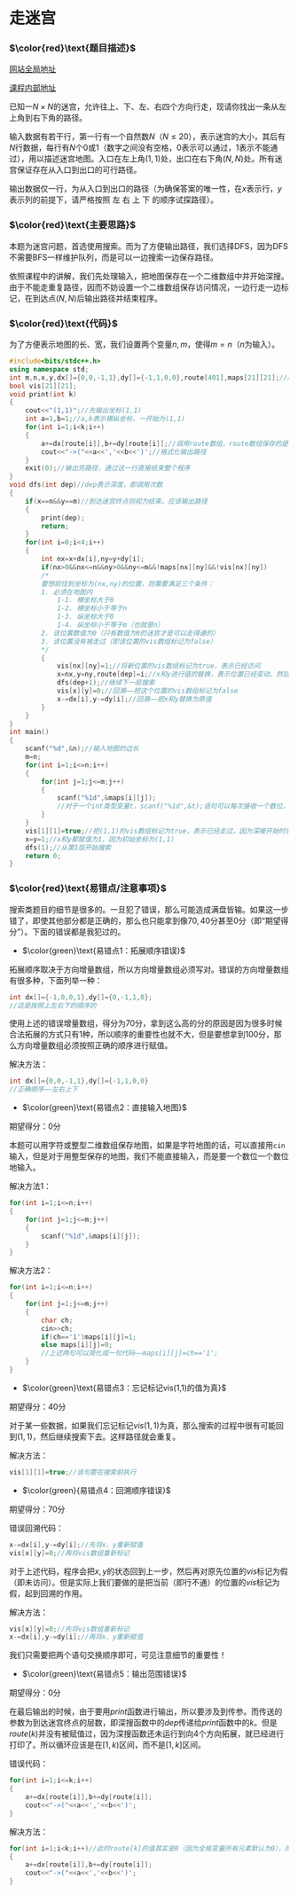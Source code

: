 # 走迷宫

### $\color{red}\text{题目描述}$

[网站全局地址](https://jsoi.jzhx.net/question/740/96116)

[课程内部地址](https://jsoi.jzhx.net/course/11/section/333)

已知一$N\times N$的迷宫，允许往上、下、左、右四个方向行走，现请你找出一条从左上角到右下角的路径。

输入数据有若干行，第一行有一个自然数$N$（$N≤20$），表示迷宫的大小，其后有$N$行数据，每行有$N$个$0$或$1$（数字之间没有空格，$0$表示可以通过，$1$表示不能通过），用以描述迷宫地图。入口在左上角$(1,1)$处，出口在右下角$(N,N)$处。所有迷宫保证存在从入口到出口的可行路径。

输出数据仅一行，为从入口到出口的路径（为确保答案的唯一性，在$x$表示行，$y$表示列的前提下，请严格按照 左 右 上 下 的顺序试探路径）。

### $\color{red}\text{主要思路}$

本题为迷宫问题，首选使用搜索。而为了方便输出路径，我们选择DFS，因为DFS不需要BFS一样维护队列，而是可以一边搜索一边保存路径。

依照课程中的讲解，我们先处理输入，把地图保存在一个二维数组中并开始深搜。由于不能走重复路径，因而不妨设置一个二维数组保存访问情况，一边行走一边标记，在到达点$(N,N)$后输出路径并结束程序。

### $\color{red}\text{代码}$

为了方便表示地图的长、宽，我们设置两个变量$n,m$，使得$m=n$（$n$为输入）。

```cpp
#include<bits/stdc++.h>
using namespace std;
int m,n,x,y,dx[]={0,0,-1,1},dy[]={-1,1,0,0},route[401],maps[21][21];//顺序为左右上下，所以增量数组应该为{0,-1},{0,1},{-1,0},{1,0}
bool vis[21][21];
void print(int k)
{
    cout<<"(1,1)";//先输出坐标(1,1)
    int a=1,b=1;//a,b表示横纵坐标，一开始为(1,1)
    for(int i=1;i<k;i++)
    {
        a+=dx[route[i]],b+=dy[route[i]];//调用route数组，route数组保存的是增量数组使用的下标
        cout<<"->("<<a<<','<<b<<')';//格式化输出路径
    }
    exit(0);//输出完路径，通过这一行直接结束整个程序
}
void dfs(int dep)//dep表示深度，即调用次数
{
    if(x==n&&y==m)//到达迷宫终点则视为结束，应该输出路径
    {
        print(dep);
        return;
    }
    for(int i=0;i<4;i++)
    {
        int nx=x+dx[i],ny=y+dy[i];
        if(nx>0&&nx<=n&&ny>0&&ny<=m&&!maps[nx][ny]&&!vis[nx][ny])
        /*
        要想前往到坐标为(nx,ny)的位置，则需要满足三个条件：
        1. 必须在地图内
            1-1. 横坐标大于0
            1-2. 横坐标小于等于n
            1-3. 纵坐标大于0
            1-4. 纵坐标小于等于m（也就是n）
        2. 该位置数值为0（只有数值为0的迷宫才是可以走得通的）
        3. 该位置没有被走过（即该位置的vis数组标记为false）
        */
        {
            vis[nx][ny]=1;//将新位置的vis数组标记为true，表示已经访问
            x=nx,y=ny,route[dep]=i;//x和y进行值的替换，表示位置已经变动，然后把route数组的dep下标进行赋值（表示本次使用的增量数组的下标为i）
            dfs(dep+1);//继续下一层搜索
            vis[x][y]=0;//回溯——把这个位置的vis数组标记为false
            x-=dx[i],y-=dy[i];//回溯——把x和y替换为原值
        }
    }
}
int main()
{
    scanf("%d",&n);//输入地图的边长
    m=n;
    for(int i=1;i<=n;i++)
    {
        for(int j=1;j<=m;j++)
        {
            scanf("%1d",&maps[i][j]);
            //对于一个int类型变量t，scanf("%1d",&t);语句可以每次接收一个数位，并将其赋值给t
        }
    }
    vis[1][1]=true;//把(1,1)的vis数组标记为true，表示已经走过，因为深搜开始时已经位于(1,1)，所以没有必要回去
    x=y=1;//x和y都赋值为1，因为初始坐标为(1,1)
    dfs(1);//从第1层开始搜索
    return 0;
}
```

### $\color{red}\text{易错点/注意事项}$

搜索类题目的细节是很多的。一旦犯了错误，那么可能造成满盘皆输。如果这一步错了，即使其他部分都是正确的，那么也只能拿到像$70,40$分甚至$0$分（即“期望得分”）。下面的错误都是我犯过的。

- $\color{green}\text{易错点1：拓展顺序错误}$

拓展顺序取决于方向增量数组，所以方向增量数组必须写对。错误的方向增量数组有很多种，下面列举一种：

```cpp
int dx[]={-1,0,0,1},dy[]={0,-1,1,0};
//这是按照上左右下的顺序的
```

使用上述的错误增量数组，得分为$70$分，拿到这么高的分的原因是因为很多时候合法拓展的方式只有$1$种，所以顺序的重要性也就不大，但是要想拿到$100$分，那么方向增量数组必须按照正确的顺序进行赋值。

解决方法：
```cpp
int dx[]={0,0,-1,1},dy[]={-1,1,0,0}
//正确顺序——左右上下
```

- $\color{green}\text{易错点2：直接输入地图}$

期望得分：$0$分

本题可以用字符或整型二维数组保存地图，如果是字符地图的话，可以直接用`cin`输入，但是对于用整型保存的地图，我们不能直接输入，而是要一个数位一个数位地输入。

解决方法$1$：

```cpp
for(int i=1;i<=n;i++)
{
    for(int j=1;j<=m;j++)
    {
        scanf("%1d",&maps[i][j]);
    }
}
```

解决方法$2$：

```cpp
for(int i=1;i<=n;i++)
{
    for(int j=1;j<=m;j++)
    {
        char ch;
        cin>>ch;
        if(ch=='1')maps[i][j]=1;
        else maps[i][j]=0;
        //上述两句可以简化成一句代码——maps[i][j]=ch=='1';
    }
}
```

- $\color{green}\text{易错点3：忘记标记vis(1,1)的值为真}$

期望得分：$40$分

对于某一些数据，如果我们忘记标记$vis(1,1)$为真，那么搜索的过程中很有可能回到$(1,1)$，然后继续搜索下去。这样路径就会重复。

解决方法：

```cpp
vis[1][1]=true;//该句要在搜索前执行
```

- $\color{green}{易错点4：回溯顺序错误}$

期望得分：$70$分

错误回溯代码：

```cpp
x-=dx[i],y-=dy[i];//先将x、y重新赋值
vis[x][y]=0;//再将vis数组重新标记
```

对于上述代码，程序会把$x,y$的状态回到上一步，然后再对原先位置的$vis$标记为假（即未访问）。但是实际上我们要做的是把当前（即行不通）的位置的$vis$标记为假，起到回溯的作用。

解决方法：

```cpp
vis[x][y]=0;//先将vis数组重新标记
x-=dx[i],y-=dy[i];//再将x、y重新赋值
```

我们只需要把两个语句交换顺序即可，可见注意细节的重要性！

- $\color{green}\text{易错点5：输出范围错误}$

期望得分：$0$分

在最后输出的时候，由于要用$print$函数进行输出，所以要涉及到传参。而传送的参数为到达迷宫终点的层数，即深搜函数中的$dep$传递给$print$函数中的$k$。但是$route(k)$并没有被赋值过，因为深搜函数还未运行到向$4$个方向拓展，就已经进行打印了。所以循环应该是在$[1,k)$区间，而不是$[1,k]$区间。

错误代码：

```cpp
for(int i=1;i<=k;i++)
{
    a+=dx[route[i]],b+=dy[route[i]];
    cout<<"->("<<a<<','<<b<<')';
}
```

解决方法：

```cpp
for(int i=1;i<k;i++)//此时route[k]的值其实是0（因为全局变量所有元素默认为0），所以不能进行，否则最后一个坐标（即(N,N)）会多输出一次
{
    a+=dx[route[i]],b+=dy[route[i]];
    cout<<"->("<<a<<','<<b<<')';
}
```